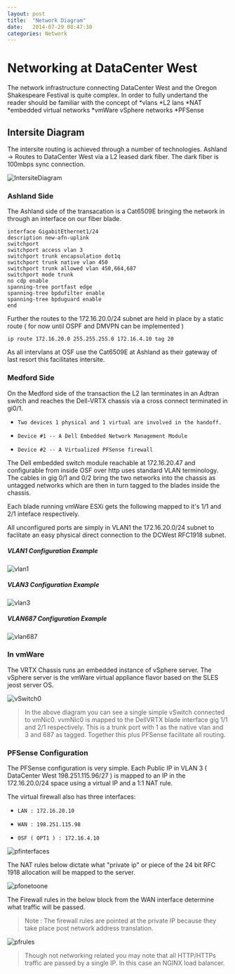 ```yaml
---
layout: post
title:  "Network Diagram"
date:   2014-07-29 08:47:30
categories: Network
---
```


Networking at DataCenter West
==============================

The network infrastructure connecting DataCenter West and the Oregon Shakespeare Festival is quite complex.  In order to fully undertand the reader should be familiar with the concept of
  *vlans
  *L2 lans
  *NAT
  *embedded virtual networks
  *vmWare vSphere networks
  *PFSense


Intersite Diagram
-------------------------------

The intersite routing is achieved through a number of technologies.  Ashland -> Routes to DataCenter West via a L2 leased dark fiber.  The dark fiber is
100mbps sync connection.

![IntersiteDiagram](/static/intersite-networking.png)

### Ashland Side

The Ashland side of the transacation is a Cat6509E bringing the network in through an interface on our fiber blade.


    interface GigabitEthernet1/24
    description new-afn-uplink
    switchport
    switchport access vlan 3
    switchport trunk encapsulation dot1q
    switchport trunk native vlan 450
    switchport trunk allowed vlan 450,664,687
    switchport mode trunk
    no cdp enable
    spanning-tree portfast edge
    spanning-tree bpdufilter enable
    spanning-tree bpduguard enable
    end

Further the routes to the 172.16.20.0/24 subnet are held in place by a static route ( for now until OSPF and DMVPN can be implemented )

    ip route 172.16.20.0 255.255.255.0 172.16.4.10 tag 20

As all intervlans at OSF use the Cat6509E at Ashland as their gateway of last resort this facilitates intersite.

### Medford Side

On the Medford side of the transaction the L2 lan terminates in an Adtran switch and reaches the Dell-VRTX chassis via a cross connect terminated in gi0/1.

 *     Two devices 1 physical and 1 virtual are involved in the handoff.
 *     Device #1 -- A Dell Embedded Network Management Module
 *     Device #2 -- A Virtualized PFSense firewall


The Dell embedded switch module reachable at 172.16.20.47 and configurable from inside OSF over http uses standard VLAN terminology.  The cables in gig 0/1 and 0/2 bring the two networks into the chassis
as untagged networks which are then in turn tagged to the blades inside the chassis.

Each blade running vmWare ESXi gets the following mapped to it's 1/1 and 2/1 inteface respectively.

All unconfigured ports are simply in VLAN1 the 172.16.20.0/24 subnet to faclitate an easy physical direct connection to the DCWest RFC1918 subnet.


##### VLAN1 Configuration Example

![vlan1](/static/dell-network-vlan1.png)

##### VLAN3 Configuration Example

![vlan3](/static/dell-network-vlan3.png)

##### VLAN687 Configuration Example

![vlan687](/static/dell-network-vlan687.png)


### In vmWare

The VRTX Chassis runs an embedded instance of vSphere server.  The vSphere server is the vmWare virtual appliance flavor based on the SLES jeost server OS.

![vSwitch0](/static/vsphere-network-config.png)

>In the above diagram you can see a single simple vSwitch connected to vmNic0.  vvmNic0 is mapped to the DellVRTX blade interface gig 1/1 and 2/1 respectively.  This is a trunk port with 1 as the native vlan and 3 and 687 as tagged.  Together this plus PFSense facilitate all routing.


### PFSense Configuration

The PFSense configuration is very simple.  Each Public IP in VLAN 3 ( DataCenter West 198.251.115.96/27 ) is mapped to an IP in the 172.16.20.0/24 space using a virtual IP and a 1:1 NAT rule.

The virtual firewall also has three interfaces:

*     LAN : 172.16.20.10
*     WAN : 198.251.115.98
*     OSF ( OPT1 ) : 172.16.4.10

![pfinterfaces](/static/pfinterfaces.png)

The NAT rules below dictate what "private ip" or piece of the 24 bit RFC 1918 allocation will be mapped to the server.

![pfonetoone](/static/pfonetoone.png)

The Firewall rules in the below block from the WAN interface determine what traffic will be passed.

> Note : The firewall rules are pointed at the private IP because they take place post network address translation.

![pfrules](/static/pfrules.png)

> Though not networking related you may note that all HTTP/HTTPs traffic are passed by a single IP.  In this case an NGINX load balancer.




